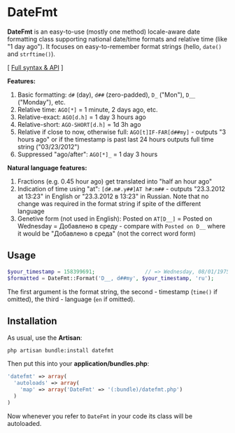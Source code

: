 # DateFmt

**DateFmt** is an easy-to-use (mostly one method) locale-aware date formatting class supporting national date/time formats and relative time (like "1 day ago"). It focuses on easy-to-remember format strings (hello, `date()` and `strftime()`).

[ [Full syntax & API](http://proger.i-forge.net/DateFmt/cWq) ]

**Features:**

1. Basic formatting: `d#` (day), `d##` (zero-padded), `D_` ("Mon"), `D__` ("Monday"), etc.
1. Relative time: `AGO[*]` = 1 minute, 2 days ago, etc. 
1. Relative-exact: `AGO[d.h]` = 1 day 3 hours ago
1. Relative-short: `AGO-SHORT[d.h]` = 1d 3h ago
1. Relative if close to now, otherwise full: `AGO[t]IF-FAR[d##my]` - outputs "3 hours ago" or if the timestamp is past last 24 hours outputs full time string ("03/23/2012")
1. Suppressed "ago/after": `AGO[*]_` = 1 day 3 hours
                                                                
**Natural language features:**

1. Fractions (e.g. 0.45 hour ago) get translated into "half an hour ago"
1. Indication of time using "at": `[d#.m#.y##]AT h#:m##` - outputs "23.3.2012 at 13:23" in English or "23.3.2012 в 13:23" in Russian. Note that no change was required in the format string if spite of the different language 
1. Genetive form (not used in English): Posted on `AT[D__]` = Posted on Wednesday = Добавлено в среду - compare with `Posted on D__` where it would be "Добавлено в среда" (not the correct word form)

## Usage 
```PHP
$your_timestamp = 158399691;                // => Wednesday, 08/01/1975
$formatted = DateFmt::Format('D__, d##my', $your_timestamp, 'ru');
```

The first argument is the format string, the second - timestamp (`time()` if omitted), the third - language (`en` if omitted).

## Installation
As usual, use the **Artisan**:

```
php artisan bundle:install datefmt
```

Then put this into your **application/bundles.php**:

```PHP
'datefmt' => array(
  'autoloads' => array(
    'map' => array('DateFmt' => '(:bundle)/datefmt.php')
  )
)
```

Now whenever you refer to `DateFmt` in your code its class will be autoloaded.
